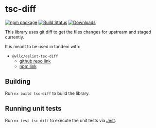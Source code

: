 # tsc-diff

[![npm package][npm-img-tsc-diff]][npm-url-tsc-diff]
[![Build Status][build-img]][build-url]
[![Downloads][downloads-img-tsc-diff]][downloads-url-tsc-diff]

This library uses git diff to get the files changes for upstream and staged currently.

It is meant to be used in tandem with:

- `@vllc/eslint-tsc-diff`
  - [github repo link][eslint-tsc-diff-github-url]
  - [npm link][eslint-tsc-diff-npm-url]

## Building

Run `nx build tsc-diff` to build the library.

## Running unit tests

Run `nx test tsc-diff` to execute the unit tests via [Jest](https://jestjs.io).

[eslint-tsc-diff-npm-url]: https://www.npmjs.com/package/@vllc/eslint-tsc-diff
[eslint-tsc-diff-github-url]: https://github.com/VirtualizeLLC/typescript-diff/tree/main/packages/eslint-tsc-diff#README
[build-img]: https://github.com/VirtualizeLLC/typescript-diff/actions/workflows/release.yml/badge.svg
[build-url]: https://github.com/VirtualizeLLC/typescript-diff/actions/workflows/release.yml
[downloads-img-tsc-diff]: https://img.shields.io/npm/dt/@vllc/tsc-diff
[downloads-url-tsc-diff]: https://npmtrends.com/@vllc/tsc-diff

<!--  -->

[npm-img-tsc-diff]: https://img.shields.io/npm/v/@vllc/tsc-diff
[npm-url-tsc-diff]: https://www.npmjs.com/package/@vllc/tsc-diff
